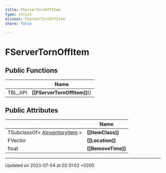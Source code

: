 ```yaml
---
title: FServerTornOffItem
type: struct
aliases: FServerTornOffItem
share: false

---
```


# FServerTornOffItem





## Public Functions

|                | Name           |
| -------------- | -------------- |
| TBL_API | **[[FServerTornOffItem]]**() |

## Public Attributes

|                | Name           |
| -------------- | -------------- |
| TSubclassOf< [AInventoryItem](/docs/SDK/Source/Classes/classAInventoryItem.md) > | **[[ItemClass]]**  |
| FVector | **[[Location]]**  |
| float | **[[RemoveTime]]**  |

-------------------------------

Updated on 2023-07-04 at 02:31:02 +0200